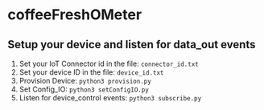 # coffeeFreshOMeter

## Setup your device and listen for data_out events
1. Set your IoT Connector id in the file: `connector_id.txt`
2. Set your device ID in the file: `device_id.txt`
3. Provision Device: `python3 provision.py`
4. Set Config_IO: `python3 setConfigIO.py`
5. Listen for device_control events: `python3 subscribe.py`